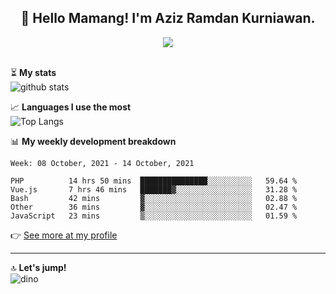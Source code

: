 <h2 align="center">👋 Hello Mamang! I'm Aziz Ramdan Kurniawan.</h2>  
<p align="center">
  <img src="https://komarev.com/ghpvc/?username=azizramdan"> <br><br>
</p>
    
⏳ **My stats**  
![github stats](https://github-readme-stats.vercel.app/api?username=azizramdan&show_icons=true&count_private=true&title_color=000&hide_border=true&hide_title=true)  

📈 **Languages I use the most**  
![Top Langs](https://github-readme-stats.vercel.app/api/top-langs/?username=azizramdan&layout=compact&langs_count=6&hide=tsql&hide_border=true&hide_title=true&exclude_repo=Futsal-Go,Futsal-Go-Admin,Sistem-Informasi-Sensus-Harian-Rawat-Inap)  

📊 **My weekly development breakdown**
<!--START_SECTION:waka-->
```text
Week: 08 October, 2021 - 14 October, 2021

PHP          14 hrs 50 mins  ███████████████░░░░░░░░░░   59.64 % 
Vue.js       7 hrs 46 mins   ███████▓░░░░░░░░░░░░░░░░░   31.28 % 
Bash         42 mins         ▓░░░░░░░░░░░░░░░░░░░░░░░░   02.88 % 
Other        36 mins         ▓░░░░░░░░░░░░░░░░░░░░░░░░   02.47 % 
JavaScript   23 mins         ▒░░░░░░░░░░░░░░░░░░░░░░░░   01.59 % 
```
<!--END_SECTION:waka-->
👉 [See more at my profile](https://wakatime.com/@azizramdan)
***
🔝 **Let's jump!**  
![dino](https://raw.githubusercontent.com/azizramdan/azizramdan/master/dino.gif)  
